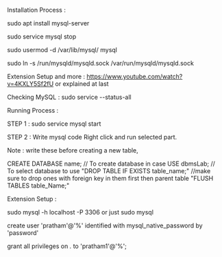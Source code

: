 Installation Process :

sudo apt install mysql-server

sudo service mysql stop

sudo usermod -d /var/lib/mysql/ mysql

sudo ln -s /run/mysqld/mysqld.sock /var/run/mysqld/mysqld.sock



Extension Setup and more :
https://www.youtube.com/watch?v=4KXLY5Sf2fU
or explained at last



Checking MySQL : 
sudo service --status-all


Running Process :

STEP 1 : sudo service mysql start

STEP 2 : Write mysql code Right click and run selected part.

Note : write these before creating a new table,

CREATE DATABASE name;     // To create database in case
USE dbmsLab;              //  To select database to use
"DROP TABLE IF EXISTS table_name;"    //make sure to drop ones with foreign key in them first then parent table
"FLUSH TABLES table_Name;"



Extension Setup :

sudo mysql -h localhost -P 3306 or just sudo mysql

create user 'pratham'@'%' identified with mysql_native_password by 'password'

grant all privileges on *.* to 'pratham1'@'%';